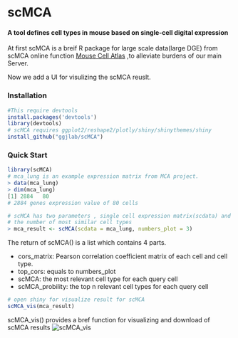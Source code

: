 # scMCA

####  A tool defines cell types in mouse based on single-cell digital expression

At first scMCA  is a breif R package for large scale data(large DGE) from scMCA online function [Mouse Cell Atlas](http://bis.zju.edu.cn/MCA)  ,to alleviate burdens of our main Server. 

Now we add a UI for visulizing the scMCA reuslt. 
### Installation

```R
#This require devtools  
install.packages('devtools')
library(devtools)
# scMCA requires ggplot2/reshape2/plotly/shiny/shinythemes/shiny
install_github("ggjlab/scMCA")
```

### Quick Start

```R
library(scMCA)
# mca_lung is an example expression matrix from MCA project.
> data(mca_lung)
> dim(mca_lung)
[1] 2884   80
# 2884 genes expression value of 80 cells

# scMCA has two parameters , single cell expression matrix(scdata) and 
# the number of most similar cell types
> mca_result <- scMCA(scdata = mca_lung, numbers_plot = 3)

```
The return of scMCA() is a list which contains 4 parts.
* cors_matrix: Pearson correlation coefficient matrix of each cell and cell type.
* top_cors: equals to numbers_plot 
* scMCA: the most relevant cell type for each query cell
* scMCA_probility: the top n relevant cell types for each query cell

```R
# open shiny for visualize result for scMCA
scMCA_vis(mca_result)
```

scMCA_vis() provides a bref function for visualizing and download of scMCA results
![scMCA_vis](http://bis.zju.edu.cn/MCA/assets/img/scMCA_vis_demo.png)
